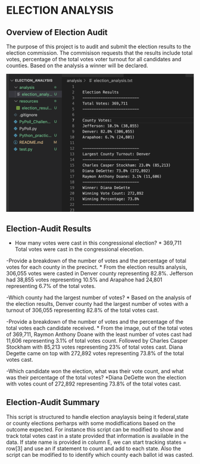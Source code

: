 # **ELECTION ANALYSIS**

## **Overview of Election Audit**

The purpose of this project is to audit and submit the election results to the election commission. The commisison requests that the results include total votes, percentage of the total votes  voter turnout for all candidates and counties. Based on the analysis a winner will be declared.

![Election Audit Results](/resources/election_analysis_txt.png)

## **Election-Audit Results**

- How many votes were cast in this congressional election?
		* 369,711 Total votes were cast in the congressional elecetion.

-Provide a breakdown of the number of votes and the percentage of total votes for each county in the precinct.
		* From the election results analysis, 306,055 votes were casted in Denver county representing 82.8%. Jefferson had 38,855 votes representing 10.5% and Arapahoe had 24,801 representing 6.7% of the total votes. 

-Which county had the largest number of votes?
		* Based on the analysis of the election results, Denver county had the largest number of votes with a turnout of 306,055 representing 82.8% of the total votes cast.

-Provide a breakdown of the number of votes and the percentage of the total votes each candidate received.
		* From the image, out of the total votes of 369,711, Raymon Anthony Doane with the least number of votes cast had 11,606 representing 3.1% of total votes count. Followed by Charles Casper Stockham with 85,213 votes representing 23% of total votes cast. Diana Degette came on top with 272,892 votes representing 73.8% of the total votes cast.

-Which candidate won the election, what was their vote count, and what was their percentage of the total votes?
		*Diana DeGette won the election with votes count of  272,892 representing 73.8% of the total votes cast.

## **Election-Audit Summary**

This script is structured to handle election anaylaysis being it federal,state or county elections perharps with some modidfications based on the outcome expected. For instance this script can be modified to show and track total votes cast in a state provided that information is available in the data. If state name is provided in column E, we can start tracking states = row[3] and use an if statement to count and add to each state. Also the script can be modified to to identify which county each ballot id was casted.